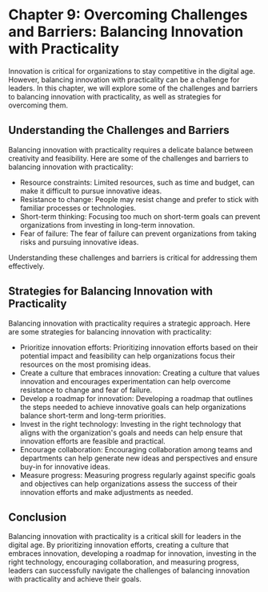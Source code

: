 Chapter 9: Overcoming Challenges and Barriers: Balancing Innovation with Practicality
=====================================================================================

Innovation is critical for organizations to stay competitive in the digital age. However, balancing innovation with practicality can be a challenge for leaders. In this chapter, we will explore some of the challenges and barriers to balancing innovation with practicality, as well as strategies for overcoming them.

Understanding the Challenges and Barriers
-----------------------------------------

Balancing innovation with practicality requires a delicate balance between creativity and feasibility. Here are some of the challenges and barriers to balancing innovation with practicality:

* Resource constraints: Limited resources, such as time and budget, can make it difficult to pursue innovative ideas.
* Resistance to change: People may resist change and prefer to stick with familiar processes or technologies.
* Short-term thinking: Focusing too much on short-term goals can prevent organizations from investing in long-term innovation.
* Fear of failure: The fear of failure can prevent organizations from taking risks and pursuing innovative ideas.

Understanding these challenges and barriers is critical for addressing them effectively.

Strategies for Balancing Innovation with Practicality
-----------------------------------------------------

Balancing innovation with practicality requires a strategic approach. Here are some strategies for balancing innovation with practicality:

* Prioritize innovation efforts: Prioritizing innovation efforts based on their potential impact and feasibility can help organizations focus their resources on the most promising ideas.
* Create a culture that embraces innovation: Creating a culture that values innovation and encourages experimentation can help overcome resistance to change and fear of failure.
* Develop a roadmap for innovation: Developing a roadmap that outlines the steps needed to achieve innovative goals can help organizations balance short-term and long-term priorities.
* Invest in the right technology: Investing in the right technology that aligns with the organization's goals and needs can help ensure that innovation efforts are feasible and practical.
* Encourage collaboration: Encouraging collaboration among teams and departments can help generate new ideas and perspectives and ensure buy-in for innovative ideas.
* Measure progress: Measuring progress regularly against specific goals and objectives can help organizations assess the success of their innovation efforts and make adjustments as needed.

Conclusion
----------

Balancing innovation with practicality is a critical skill for leaders in the digital age. By prioritizing innovation efforts, creating a culture that embraces innovation, developing a roadmap for innovation, investing in the right technology, encouraging collaboration, and measuring progress, leaders can successfully navigate the challenges of balancing innovation with practicality and achieve their goals.
